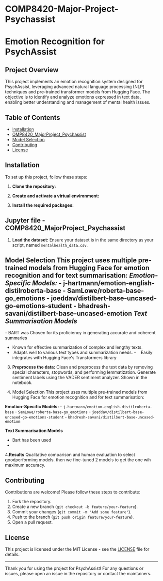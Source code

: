 # COMP8420-Major-Project-Psychassist

# Emotion Recognition for PsychAssist

## Project Overview
This project implements an emotion recognition system designed for PsychAssist, leveraging advanced natural language processing (NLP) techniques and pre-trained transformer models from Hugging Face. The objective is to identify and analyze emotions expressed in text data, enabling better understanding and management of mental health issues.

## Table of Contents
- [Installation](#installation)
- [OMP8420_MajorProject_Psychassist ](#COMP8420_MajorProject_Psychassist )
- [Model Selection](#model-selection)
- [Contributing](#contributing)
- [License](#license)

## Installation
To set up this project, follow these steps:

1. **Clone the repository:**
   

2. **Create and activate a virtual environment:**
   

3. **Install the required packages:**
   

## Jupyter file - COMP8420_MajorProject_Psychassist 
1. **Load the dataset:**
    Ensure your dataset is in the same directory as your script, named `mentalhealth_data.csv`.

## Model Selection This project uses multiple pre-trained models from Hugging Face for emotion recognition and for text summarisation: *Emotion-Specific Models:* - j-hartmann/emotion-english-distilroberta-base - SamLowe/roberta-base-go_emotions - joeddav/distilbert-base-uncased-go-emotions-student - bhadresh-savani/distilbert-base-uncased-emotion *Text Summarisation Models* 
- BART was Chosen for its proficiency in generating accurate and coherent summaries   
-  Known for effective summarization of complex and lengthy texts.
-   Adapts well to various text types and summarization needs.
-    Easily integrates with Hugging Face's Transformers library


3. **Preprocess the data:**
    Clean and preprocess the text data by removing special characters, stopwords, and performing lemmatization. Generate sentiment labels using the VADER sentiment analyzer. Shown in the notebook.

4. Model Selection
   This project uses multiple pre-trained models from Hugging Face for emotion recognition and for text summarisation:

 **Emotion-Specific Models:**
    - `j-hartmann/emotion-english-distilroberta-base`
    - `SamLowe/roberta-base-go_emotions`
    - `joeddav/distilbert-base-uncased-go-emotions-student`
    - `bhadresh-savani/distilbert-base-uncased-emotion`
  
**Text Summarisation Models**
  - Bart has been used
  - 
4.**Results**
    Qualitative comparison and human evaluation to select goodperforming models.
    then we fine-tuned 2 models to get the one wih maximum accuracy.
    


## Contributing
Contributions are welcome! Please follow these steps to contribute:
1. Fork the repository.
2. Create a new branch (`git checkout -b feature/your-feature`).
3. Commit your changes (`git commit -m 'Add some feature'`).
4. Push to the branch (`git push origin feature/your-feature`).
5. Open a pull request.

## License

This project is licensed under the MIT License - see the [LICENSE](LICENSE) file for details.

---

Thank you for using the project for PsychAssist! For any questions or issues, please open an issue in the repository or contact the maintainers.
